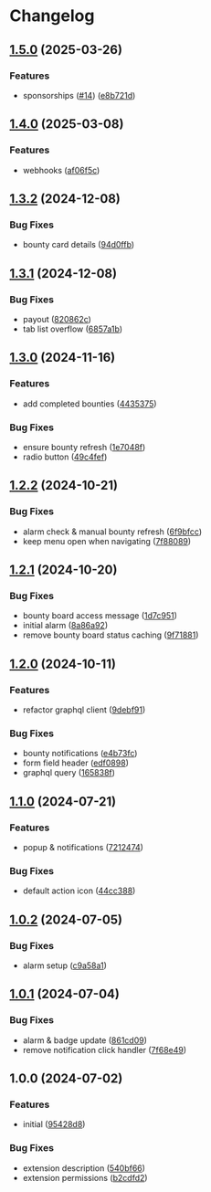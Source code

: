 # Changelog

## [1.5.0](https://github.com/Seldszar/Coco/compare/v1.4.0...v1.5.0) (2025-03-26)


### Features

* sponsorships ([#14](https://github.com/Seldszar/Coco/issues/14)) ([e8b721d](https://github.com/Seldszar/Coco/commit/e8b721dd7e75e1dcbe6e94b94589041d09914c10))

## [1.4.0](https://github.com/Seldszar/Coco/compare/v1.3.2...v1.4.0) (2025-03-08)


### Features

* webhooks ([af06f5c](https://github.com/Seldszar/Coco/commit/af06f5ca21d2b3c06ed2f64112695fce366694bb))

## [1.3.2](https://github.com/Seldszar/Coco/compare/v1.3.1...v1.3.2) (2024-12-08)


### Bug Fixes

* bounty card details ([94d0ffb](https://github.com/Seldszar/Coco/commit/94d0ffbd2170e7d9f5d8b0780511e2ae5ca87609))

## [1.3.1](https://github.com/Seldszar/Coco/compare/v1.3.0...v1.3.1) (2024-12-08)


### Bug Fixes

* payout ([820862c](https://github.com/Seldszar/Coco/commit/820862cbb73f08624c69b461ec7c555ee86bfc60))
* tab list overflow ([6857a1b](https://github.com/Seldszar/Coco/commit/6857a1b16aed935519167a87f4878ea7421bed6f))

## [1.3.0](https://github.com/Seldszar/Coco/compare/v1.2.2...v1.3.0) (2024-11-16)


### Features

* add completed bounties ([4435375](https://github.com/Seldszar/Coco/commit/4435375965bbe1595d2d822926663727b4a6a5f0))


### Bug Fixes

* ensure bounty refresh ([1e7048f](https://github.com/Seldszar/Coco/commit/1e7048f7a9a1e2acafebe6363219af2dbc8f8d4b))
* radio button ([49c4fef](https://github.com/Seldszar/Coco/commit/49c4fef3bc6ea85f78166f6930521b93be33ddb5))

## [1.2.2](https://github.com/Seldszar/Coco/compare/v1.2.1...v1.2.2) (2024-10-21)


### Bug Fixes

* alarm check & manual bounty refresh ([6f9bfcc](https://github.com/Seldszar/Coco/commit/6f9bfcca1f6e3eb5e294ef1f8c2129d27fc4605f))
* keep menu open when navigating ([7f88089](https://github.com/Seldszar/Coco/commit/7f88089bc7af4123cae61cb990f28fab2d6ac63e))

## [1.2.1](https://github.com/Seldszar/Coco/compare/v1.2.0...v1.2.1) (2024-10-20)


### Bug Fixes

* bounty board access message ([1d7c951](https://github.com/Seldszar/Coco/commit/1d7c951063992775b20732cef5b7cfce8e89b8c7))
* initial alarm ([8a86a92](https://github.com/Seldszar/Coco/commit/8a86a926d201c013c49d9bc61cca7a689cc0eb83))
* remove bounty board status caching ([9f71881](https://github.com/Seldszar/Coco/commit/9f71881368ba360e7a5750287a8bb66c09e30117))

## [1.2.0](https://github.com/Seldszar/Coco/compare/v1.1.0...v1.2.0) (2024-10-11)


### Features

* refactor graphql client ([9debf91](https://github.com/Seldszar/Coco/commit/9debf918bf44e29578ab5522de8a1868959648e5))


### Bug Fixes

* bounty notifications ([e4b73fc](https://github.com/Seldszar/Coco/commit/e4b73fca64f19e5224b12d4251c8d061ebb99290))
* form field header ([edf0898](https://github.com/Seldszar/Coco/commit/edf0898c77f9eaa63e6e78488854b887da391370))
* graphql query ([165838f](https://github.com/Seldszar/Coco/commit/165838f3127d259988dc4815d9fb400eb1a9658d))

## [1.1.0](https://github.com/Seldszar/Coco/compare/v1.0.2...v1.1.0) (2024-07-21)


### Features

* popup & notifications ([7212474](https://github.com/Seldszar/Coco/commit/721247420e6085cebdc4e4cb5721b9166ce80a4c))


### Bug Fixes

* default action icon ([44cc388](https://github.com/Seldszar/Coco/commit/44cc388a1e25a778bdaf5f1117c6a36dd4313d4c))

## [1.0.2](https://github.com/Seldszar/Coco/compare/v1.0.1...v1.0.2) (2024-07-05)


### Bug Fixes

* alarm setup ([c9a58a1](https://github.com/Seldszar/Coco/commit/c9a58a18f0ff2a9d76faab451fb8d0f16a4d2b77))

## [1.0.1](https://github.com/Seldszar/Coco/compare/v1.0.0...v1.0.1) (2024-07-04)


### Bug Fixes

* alarm & badge update ([861cd09](https://github.com/Seldszar/Coco/commit/861cd0961e9f5f6bb9ab872f2ce441db70d29def))
* remove notification click handler ([7f68e49](https://github.com/Seldszar/Coco/commit/7f68e49900623548a398d60c392d4e9b4fe574c8))

## 1.0.0 (2024-07-02)


### Features

* initial ([95428d8](https://github.com/Seldszar/Coco/commit/95428d846153ac1eea3e55e9fed6d10a90c9b90a))


### Bug Fixes

* extension description ([540bf66](https://github.com/Seldszar/Coco/commit/540bf6663920a937071b7fbea008b3dd065d71a5))
* extension permissions ([b2cdfd2](https://github.com/Seldszar/Coco/commit/b2cdfd254f6c74512890206ec0e69a60412d6ea2))
